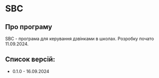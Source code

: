 # SBC
## Про програму
SBC - програма для керування дзвінками в школах.
Розробку почато 11.09.2024.
## Список версій:
- 0.1.0 - 16.09.2024
